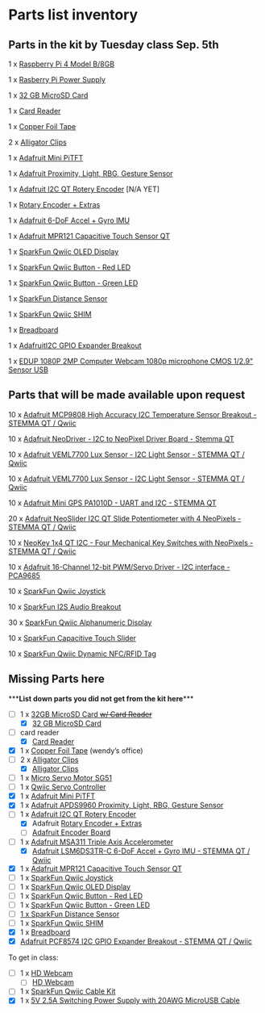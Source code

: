 # Parts list inventory

## Parts in the kit by Tuesday class Sep. 5th

1 x [Raspberry Pi 4 Model B/8GB](https://www.adafruit.com/product/3775)

1 x [Rasberry Pi Power Supply](https://www.pishop.us/product/raspberry-pi-15w-power-supply-eu-black/)

1 x [32 GB MicroSD Card](https://www.bhphotovideo.com/c/product/1375051-REG/sandisk_sdsqxaf_032g_gn6ma_extreme_microsd_32gb.html)

1 x [Card Reader](https://www.bhphotovideo.com/c/product/751120-REG/Iogear_GFR204SD_10_in_1_USB_2_0_SD_MicroSD_MMC.html)

1 x [Copper Foil Tape](https://www.amazon.com/Conductive-Shielding-Repellent-Electrical-Grounding/dp/B0741ZRP4W/ref=sr_1_5?dchild=1&keywords=conductive+copper+tape&qid=1628142003&sr=8-5)

2 x [Alligator Clips](https://www.amazon.com/WGGE-WG-026-Pieces-Colors-Alligator/dp/B06ZXSCLDH/ref=sr_1_3)

1 x [Adafruit Mini PiTFT](https://www.adafruit.com/product/4393)

1 x [Adafruit Proximity, Light, RBG, Gesture Sensor](https://www.adafruit.com/product/3595)

1 x [Adafruit I2C QT Rotery Encoder](https://www.adafruit.com/product/4991) [N/A YET] 

1 x [Rotary Encoder + Extras](https://www.adafruit.com/product/377)

1 x [Adafruit 6-DoF Accel + Gyro IMU](https://www.adafruit.com/product/4503)

1 x [Adafruit MPR121 Capacitive Touch Sensor QT](https://www.adafruit.com/product/4830)

1 x [SparkFun Qwiic OLED Display](https://www.sparkfun.com/products/17153)

1 x [SparkFun Qwiic Button - Red LED](https://www.sparkfun.com/products/15932)

1 x [SparkFun Qwiic Button - Green LED](https://www.sparkfun.com/products/16842)

1 x [SparkFun Distance Sensor](https://www.sparkfun.com/products/15177)

1 x [SparkFun Qwiic SHIM](https://www.sparkfun.com/products/15794)

1 x [Breadboard](https://www.adafruit.com/product/4539)

1 x [AdafruitI2C GPIO Expander Breakout](https://www.adafruit.com/product/5545)

1 x [EDUP 1080P 2MP Computer Webcam 1080p microphone CMOS 1/2.9" Sensor USB](https://www.alibaba.com/product-detail/EDUP-1080P-2MP-Computer-Webcam-1080p_1600269604427.html)



## Parts that will be made available upon request

10 x [Adafruit MCP9808 High Accuracy I2C Temperature Sensor Breakout - STEMMA QT / Qwiic](https://www.adafruit.com/product/5027)

10 x [Adafruit NeoDriver - I2C to NeoPixel Driver Board - Stemma QT](https://www.adafruit.com/product/5766)

10 x [Adafruit VEML7700 Lux Sensor - I2C Light Sensor - STEMMA QT / Qwiic](https://www.adafruit.com/product/4162)

10 x [Adafruit VEML7700 Lux Sensor - I2C Light Sensor - STEMMA QT / Qwiic](https://www.adafruit.com/product/4162)

10 x [Adafruit Mini GPS PA1010D - UART and I2C - STEMMA QT](https://www.adafruit.com/product/4415)

20 x [Adafruit NeoSlider I2C QT Slide Potentiometer with 4 NeoPixels - STEMMA QT / Qwiic](https://www.adafruit.com/product/5295) 

10 x [NeoKey 1x4 QT I2C - Four Mechanical Key Switches with NeoPixels - STEMMA QT / Qwiic](https://www.adafruit.com/product/4980)

10 x [Adafruit 16-Channel 12-bit PWM/Servo Driver - I2C interface - PCA9685](https://www.adafruit.com/product/815)

10 x [SparkFun Qwiic Joystick](https://www.sparkfun.com/products/15168)

10 x [SparkFun I2S Audio Breakout](https://www.sparkfun.com/products/14809)

30 x [SparkFun Qwiic Alphanumeric Display](https://www.sparkfun.com/products/19297)

10 x [SparkFun Capacitive Touch Slider](https://www.sparkfun.com/products/15344)

10 x [SparkFun Qwiic Dynamic NFC/RFID Tag](https://www.sparkfun.com/products/21274)




## Missing Parts here
\*\*\***List down parts you did not get from the kit here**\*\*\*


- [ ]  1 x [32GB MicroSD Card ~~w/ Card Reader~~](https://www.digikey.com/en/products/detail/seeed-technology-co-ltd/112990066/10290294)
    - [x]  [32 GB MicroSD Card](https://www.bhphotovideo.com/c/product/1375051-REG/sandisk_sdsqxaf_032g_gn6ma_extreme_microsd_32gb.html)
- [ ]  card reader
    - [x]  [Card Reader](https://www.bhphotovideo.com/c/product/751120-REG/Iogear_GFR204SD_10_in_1_USB_2_0_SD_MicroSD_MMC.html)
- [x]  1 x [Copper Foil Tape](https://www.amazon.com/Conductive-Shielding-Repellent-Electrical-Grounding/dp/B0741ZRP4W/ref=sr_1_5?dchild=1&keywords=conductive+copper+tape&qid=1628142003&sr=8-5) (wendy’s office)
- [ ]  2 x [Alligator Clips](https://www.amazon.com/WGGE-WG-026-Pieces-Colors-Alligator/dp/B06ZXSCLDH/ref=sr_1_3?dchild=1&keywords=alligator%2Bclips&qid=1611164254&sr=8-3&th=1)
    - [x]  [Alligator Clips](https://www.amazon.com/WGGE-WG-026-Pieces-Colors-Alligator/dp/B06ZXSCLDH/ref=sr_1_3)
- [ ]  1 x [Micro Servo Motor SG51](https://www.amazon.com/Smraza-Helicopter-Airplane-Control-Arduino/dp/B07L2SF3R4/ref=sr_1_3?dchild=1&keywords=micro+servo+motor&qid=1628142137&sr=8-3)
- [ ]  1 x [Qwiic Servo Controller](https://www.sparkfun.com/products/16773)
- [x]  1 x [Adafruit Mini PiTFT](https://www.adafruit.com/product/4393)
- [x]  1 x [Adafruit APDS9960 Proximity, Light, RBG, Gesture Sensor](https://www.adafruit.com/product/3595)
- [ ]  1 x [Adafruit I2C QT Rotery Encoder](https://www.adafruit.com/product/4991)
    - [x]  Adafruit [Rotary Encoder + Extras](https://www.adafruit.com/product/377)
    - [ ]  [Adafruit Encoder Board](https://www.adafruit.com/product/4991)
- [ ]  1 x [Adafruit MSA311 Triple Axis Accelerometer](https://www.adafruit.com/product/5309)
    - [x]  [Adafruit LSM6DS3TR-C 6-DoF Accel + Gyro IMU - STEMMA QT / Qwiic](https://www.adafruit.com/product/4503)
- [x]  1 x [Adafruit MPR121 Capacitive Touch Sensor QT](https://www.adafruit.com/product/4830)
- [ ]  1 x [SparkFun Qwiic Joystick](https://www.sparkfun.com/products/15168)
- [ ]  1 x [SparkFun Qwiic OLED Display](https://www.sparkfun.com/products/17153)
- [ ]  1 x [SparkFun Qwiic Button - Red LED](https://www.sparkfun.com/products/15932)
- [ ]  1 x [SparkFun Qwiic Button - Green LED](https://www.sparkfun.com/products/16842)
- [ ]  [1 x SparkFun Distance Sensor](https://www.sparkfun.com/products/15177)
- [ ]  1 x [SparkFun Qwiic SHIM](https://www.sparkfun.com/products/15794)
- [x]  1 x [Breadboard](https://www.adafruit.com/product/4539)
- [x]  [Adafruit PCF8574 I2C GPIO Expander Breakout - STEMMA QT / Qwiic](https://www.adafruit.com/product/5545)

To get in class:

- [ ]  1 x [HD Webcam](https://www.amazon.com/Webcam-Speakers-2021-Microphone-Compatible/dp/B08QRGCW6K/ref=pd_lpo_147_t_0/134-8136290-7363941?_encoding=UTF8&pd_rd_i=B08QRGCW6K&pd_rd_r=a70c666b-ee4f-43c8-ae23-0be491319204&pd_rd_w=AEVHh&pd_rd_wg=iHZYM&pf_rd_p=fb1e266d-b690-4b4f-b71c-bd35e5395976&pf_rd_r=0CZ6ZZZ0XRRVRAGSGHDK&psc=1&refRID=0CZ6ZZZ0XRRVRAGSGHDK#customerReviews)
    - [ ]  [HD Webcam](https://www.alibaba.com/product-detail/EDUP-1080P-2MP-Computer-Webcam-1080p_1600269604427.html?spm=a2747.manage.0.0.678571d2DrOVSs)
- [ ]  1 x [SparkFun Qwiic Cable Kit](https://www.sparkfun.com/products/15081)
- [x]  1 x [5V 2.5A Switching Power Supply with 20AWG MicroUSB Cable](https://www.adafruit.com/product/1995)
